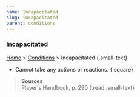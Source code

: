 ```yaml
---
name: Incapacitated
slug: incapacitated
parent: conditions
---
```

 ### Incapacitated
 [Home](home) > [Conditions](conditions) > Incapacitated {.small-text}

 - Cannot take any actions or reactions.
 {.square}

> **Sources** <br/>
> Player's Handbook, p. 290
{.read .small-text}